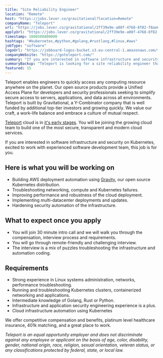 ```yaml
---
title: "Site Reliability Engineer"
location: "Remote"
host: "https://jobs.lever.co/gravitational?location=Remote"
companyName: "Teleport"
url: "https://jobs.lever.co/gravitational/2ff39e9e-a08f-4768-8f82-f8ae6ee37f33"
applyUrl: "https://jobs.lever.co/gravitational/2ff39e9e-a08f-4768-8f82-f8ae6ee37f33/apply"
timestamp: 1608508800000
hashtags: "#kubernetes,#python,#golang,#rustlang,#linux,#aws"
jobType: "software"
logoUrl: "https://jobboard-logos-bucket.s3.eu-central-1.amazonaws.com/teleport"
companyWebsite: "https://goteleport.com/"
summary: "If you are interested in software infrastructure and security on Kubernetes, excited to work with experienced software development team, this job is for you."
summaryBackup: "Teleport is looking for a site reliability engineer that has experience in: #kubernetes, #python, #golang."
featured: 15
---
```


Teleport enables engineers to quickly access any computing resource anywhere on the planet. Our open source products provide a Unified Access Plane for developers and security professionals seeking to simplify secure access to servers, applications, and data across all environments. Teleport is built by Gravitational, a Y-Combinator company that is well funded by additional top-tier investors and growing quickly. We value our craft, a work-life balance and embrace a culture of mutual respect.

[Teleport](https://github.com/gravitational/teleport) cloud is in [it's early stages](https://goteleport.com/teleport/docs/preview/cloud/). You will be joining the growing cloud team to build one of the most secure, transparent and modern cloud services.

If you are interested in software infrastructure and security on Kubernetes, excited to work with experienced software development team, this job is for you.

## Here is what you will be working on

*   Building AWS deployment automation using [Gravity](https://github.com/gravitational/gravity), our open source Kubernetes distribution.
*   Troubleshooting networking, compute and Kubernetes failures.
*   Improving performance and robustness of the cloud deployment.
*   Implementing multi-datacenter deployments and updates.
*   Hardening security automation of the infrastructure.

## What to expect once you apply

*   You will join 30 minute intro call and we will walk you through the compensation, interview process and requirements.
*   You will go through remote-friendly and challenging interview.
*   The interview is a mix of puzzles troubleshooting the infrastructure and automation coding.

## Requirements

*   Strong experience in Linux systems administration, networks, performance troubleshooting.
*   Running and troubleshooting Kubernetes clusters, containerized networking and applications.
*   Intermediate knowledge of Golang, Rust or Python.
*   Infrastructure and application security engineering experience is a plus.
*   Cloud infrastructure automation using Kubernetes

We offer competitive compensation and benefits, platinum level healthcare insurance, 401k matching, and a great place to work.

_Teleport is an equal opportunity employer and does not discriminate against any employee or applicant on the basis of age, color, disability, gender, national origin, race, religion, sexual orientation, veteran status, or any classifications protected by federal, state, or local law._

